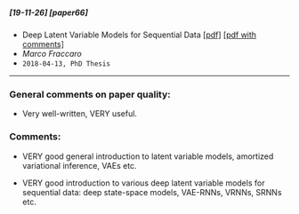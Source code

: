 ##### [19-11-26] [paper66]
- Deep Latent Variable Models for Sequential Data [[pdf]](https://backend.orbit.dtu.dk/ws/portalfiles/portal/160548008/phd475_Fraccaro_M.pdf)  [[pdf with comments]](https://github.com/fregu856/papers/blob/master/commented_pdfs/Deep%20Latent%20Variable%20Models%20for%20Sequential%20Data.pdf)
- *Marco Fraccaro*
- `2018-04-13, PhD Thesis`

****

### General comments on paper quality:
- Very well-written, VERY useful.

### Comments:
- VERY good general introduction to latent variable models, amortized variational inference, VAEs etc.

- VERY good introduction to various deep latent variable models for sequential data: deep state-space models, VAE-RNNs, VRNNs, SRNNs etc.
